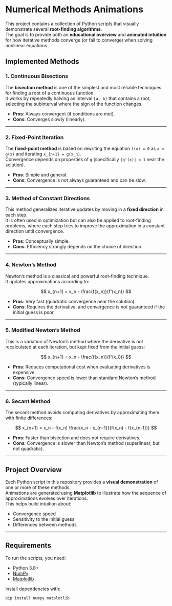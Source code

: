 # Numerical Methods Animations

This project contains a collection of Python scripts that visually demonstrate several **root-finding algorithms**.  
The goal is to provide both an **educational overview** and **animated intuition** for how iterative methods converge (or fail to converge) when solving nonlinear equations.

## Implemented Methods

### 1. Continuous Bisections
The **bisection method** is one of the simplest and most reliable techniques for finding a root of a continuous function.  
It works by repeatedly halving an interval `[a, b]` that contains a root, selecting the subinterval where the sign of the function changes.  
- **Pros**: Always convergent (if conditions are met).  
- **Cons**: Converges slowly (linearly).  

---

### 2. Fixed-Point Iteration
The **fixed-point method** is based on rewriting the equation `f(x) = 0` as `x = g(x)` and iterating `x_{n+1} = g(x_n)`.  
Convergence depends on properties of `g` (specifically `|g'(x)| < 1` near the solution).  
- **Pros**: Simple and general.  
- **Cons**: Convergence is not always guaranteed and can be slow.  

---

### 3. Method of Constant Directions
This method generalizes iterative updates by moving in a **fixed direction** in each step.  
It is often used in optimization but can also be applied to root-finding problems, where each step tries to improve the approximation in a constant direction until convergence.  
- **Pros**: Conceptually simple.  
- **Cons**: Efficiency strongly depends on the choice of direction.  

---

### 4. Newton’s Method
Newton’s method is a classical and powerful root-finding technique.  
It updates approximations according to:  

$$
x_{n+1} = x_n - \frac{f(x_n)}{f'(x_n)}
$$

- **Pros**: Very fast (quadratic convergence near the solution).  
- **Cons**: Requires the derivative, and convergence is not guaranteed if the initial guess is poor.  

---

### 5. Modified Newton’s Method
This is a variation of Newton’s method where the derivative is not recalculated at each iteration, but kept fixed from the initial guess:  

$$
x_{n+1} = x_n - \frac{f(x_n)}{f'(x_0)}
$$

- **Pros**: Reduces computational cost when evaluating derivatives is expensive.  
- **Cons**: Convergence speed is lower than standard Newton’s method (typically linear).  

---

### 6. Secant Method
The secant method avoids computing derivatives by approximating them with finite differences:  

$$
x_{n+1} = x_n - f(x_n) \frac{x_n - x_{n-1}}{f(x_n) - f(x_{n-1})}
$$

- **Pros**: Faster than bisection and does not require derivatives.  
- **Cons**: Convergence is slower than Newton’s method (superlinear, but not quadratic).  

---

## Project Overview

Each Python script in this repository provides a **visual demonstration** of one or more of these methods.  
Animations are generated using **Matplotlib** to illustrate how the sequence of approximations evolves over iterations.  
This helps build intuition about:
- Convergence speed  
- Sensitivity to the initial guess  
- Differences between methods  

---

## Requirements

To run the scripts, you need:
- Python 3.8+  
- [NumPy](https://numpy.org/)  
- [Matplotlib](https://matplotlib.org/)  

Install dependencies with:
```bash
pip install numpy matplotlib
